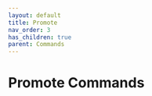 ```yaml
---
layout: default
title: Promote
nav_order: 3
has_children: true
parent: Commands
---
```


# Promote Commands